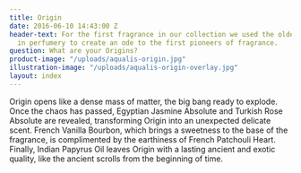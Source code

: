 ```yaml
---
title: Origin
date: 2016-06-10 14:43:00 Z
header-text: For the first fragrance in our collection we used the oldest ingredients
  in perfumery to create an ode to the first pioneers of fragrance.
question: What are your Origins?
product-image: "/uploads/aqualis-origin.jpg"
illustration-image: "/uploads/aqualis-origin-overlay.jpg"
layout: index
---
```


Origin opens like a dense mass of matter, the big bang ready to explode. Once the chaos has passed, Egyptian Jasmine Absolute and Turkish Rose Absolute are revealed, transforming Origin into an unexpected delicate scent. French Vanilla Bourbon, which brings a sweetness to the base of the fragrance, is complimented by the earthiness of French Patchouli Heart. Finally, Indian Papyrus Oil leaves Origin with a lasting ancient and exotic quality, like the ancient scrolls from the beginning of time.

